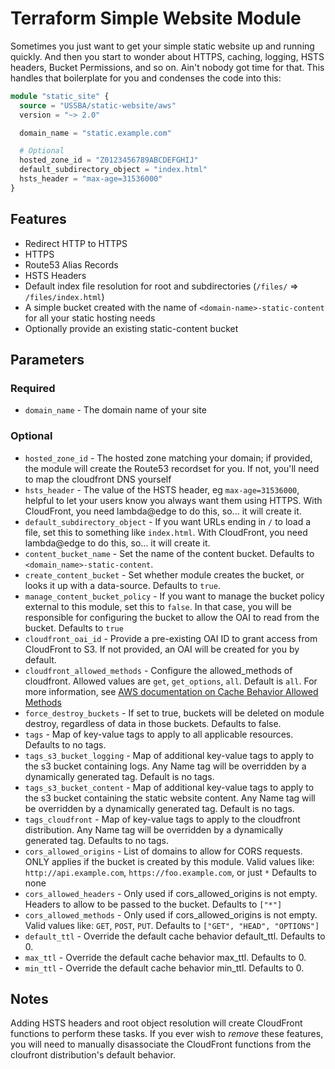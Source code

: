 # Terraform Simple Website Module

Sometimes you just want to get your simple static website up and running quickly.  And then you start to wonder about HTTPS, caching, logging, HSTS headers, Bucket Permissions, and so on.  Ain't nobody got time for that.  This handles that boilerplate for you and condenses the code into this:

```terraform
module "static_site" {
  source = "USSBA/static-website/aws"
  version = "~> 2.0"

  domain_name = "static.example.com"

  # Optional
  hosted_zone_id = "Z0123456789ABCDEFGHIJ"
  default_subdirectory_object = "index.html"
  hsts_header = "max-age=31536000"
}

```

## Features

* Redirect HTTP to HTTPS
* HTTPS
* Route53 Alias Records
* HSTS Headers
* Default index file resolution for root and subdirectories (`/files/` => `/files/index.html`)
* A simple bucket created with the name of `<domain-name>-static-content` for all your static hosting needs
* Optionally provide an existing static-content bucket

## Parameters

### Required

* `domain_name` - The domain name of your site

### Optional

* `hosted_zone_id` - The hosted zone matching your domain; if provided, the module will create the Route53 recordset for you.  If not, you'll need to map the cloudfront DNS yourself
* `hsts_header` - The value of the HSTS header, eg `max-age=31536000`, helpful to let your users know you always want them using HTTPS.  With CloudFront, you need lambda@edge to do this, so... it will create it.
* `default_subdirectory_object` - If you want URLs ending in `/` to load a file, set this to something like `index.html`. With CloudFront, you need lambda@edge to do this, so... it will create it.
* `content_bucket_name` - Set the name of the content bucket.  Defaults to `<domain_name>-static-content`.
* `create_content_bucket` - Set whether module creates the bucket, or looks it up with a data-source.  Defaults to `true`.
* `manage_content_bucket_policy` - If you want to manage the bucket policy external to this module, set this to `false`.  In that case, you will be responsible for configuring the bucket to allow the OAI to read from the bucket.  Defaults to `true`
* `cloudfront_oai_id` - Provide a pre-existing OAI ID to grant access from CloudFront to S3.  If not provided, an OAI will be created for you by default.
* `cloudfront_allowed_methods` - Configure the allowed_methods of cloudfront.  Allowed values are `get`, `get_options`, `all`.  Default is `all`.  For more information, see [AWS documentation on Cache Behavior Allowed Methods](https://docs.aws.amazon.com/AWSCloudFormation/latest/UserGuide/aws-properties-cloudfront-distribution-defaultcachebehavior.html#cfn-cloudfront-distribution-defaultcachebehavior-allowedmethods)
* `force_destroy_buckets` - If set to true, buckets will be deleted on module destroy, regardless of data in those buckets.  Defaults to false.
* `tags` - Map of key-value tags to apply to all applicable resources. Defaults to no tags.
* `tags_s3_bucket_logging` - Map of additional key-value tags to apply to the s3 bucket containing logs. Any Name tag will be overridden by a dynamically generated tag. Default is no tags.
* `tags_s3_bucket_content` - Map of additional key-value tags to apply to the s3 bucket containing the static website content. Any Name tag will be overridden by a dynamically generated tag. Default is no tags.
* `tags_cloudfront` - Map of key-value tags to apply to the cloudfront distribution. Any Name tag will be overridden by a dynamically generated tag. Defaults to no tags.
* `cors_allowed_origins` - List of domains to allow for CORS requests. ONLY applies if the bucket is created by this module.  Valid values like: `http://api.example.com`, `https://foo.example.com`, or just `*`  Defaults to none
* `cors_allowed_headers` - Only used if cors_allowed_origins is not empty.  Headers to allow to be passed to the bucket. Defaults to `["*"]`
* `cors_allowed_methods` - Only used if cors_allowed_origins is not empty.  Valid values like: `GET`, `POST`, `PUT`. Defaults to `["GET", "HEAD", "OPTIONS"]`
* `default_ttl` - Override the default cache behavior default_ttl. Defaults to 0.
* `max_ttl` - Override the default cache behavior max_ttl. Defaults to 0.
* `min_ttl` - Override the default cache behavior min_ttl. Defaults to 0.

## Notes

Adding HSTS headers and root object resolution will create CloudFront functions to perform these tasks.  If you ever wish to _remove_ these features, you will need to manually disassociate the CloudFront functions from the cloufront distribution's default behavior.

